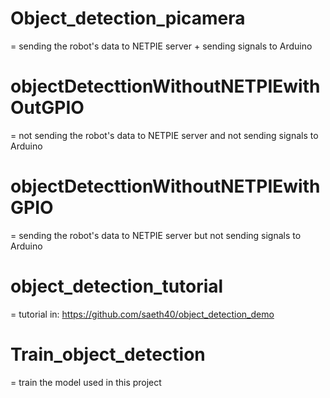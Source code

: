 # Object_detection_picamera

= sending the robot's data to NETPIE server + sending signals to Arduino


# objectDetecttionWithoutNETPIEwithOutGPIO

= not sending the robot's data to NETPIE server and not sending signals to Arduino


# objectDetecttionWithoutNETPIEwithGPIO

= sending the robot's data to NETPIE server but not sending signals to Arduino


# object_detection_tutorial

= tutorial in: https://github.com/saeth40/object_detection_demo

# Train_object_detection

= train the model used in this project
